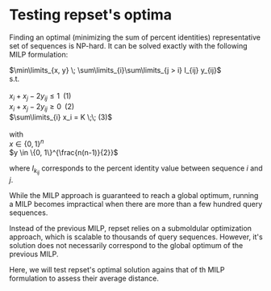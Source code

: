 # Testing repset's optima

Finding an optimal (minimizing the sum of percent identities) representative set of sequences is NP-hard. It can be solved exactly with the following MILP formulation:

$\min\limits_{x, y} \; \sum\limits_{i}\sum\limits_{j > i} I_{ij} y_{ij}$ <br>
s.t. <br>
<br>
$x_i + x_j - 2 y_{ij} \leq 1 \;\; (1)$ <br>
$x_i + x_j - 2 y_{ij} \geq 0 \;\; (2)$ <br>
$\sum\limits_{i} x_i = K \;\; (3)$ <br>
<br>
with <br>
$x \in \{0, 1\}^n$ <br>
$y \in \{0, 1\}^{\frac{n(n-1)}{2}}$ <br>

where $I_{k_{ij}}$ corresponds to the percent identity value between sequence $i$ and $j$.

While the MILP approach is guaranteed to reach a global optimum, running a MILP becomes impractical when there are more than a few hundred query sequences.

Instead of the previous MILP, repset relies on a submoldular optimization approach, which is scalable to thousands of query sequences. However, it's solution does not necessarily correspond to the global optimum of the previous MILP.

Here, we will test repset's optimal solution agains that of th MILP formulation to assess their average distance.